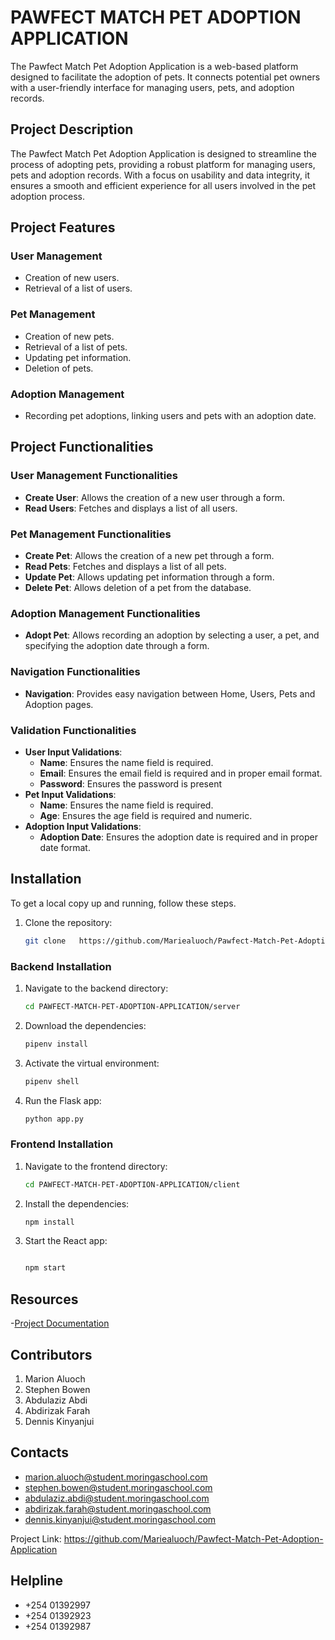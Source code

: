 # PAWFECT MATCH PET ADOPTION APPLICATION

The Pawfect Match Pet Adoption Application is a web-based platform designed to facilitate the adoption of pets. It connects potential pet owners with a user-friendly interface for managing users, pets, and adoption records. 



## Project Description

The Pawfect Match Pet Adoption Application is designed to streamline the process of adopting pets, providing a robust platform for managing users, pets and adoption records. With a focus on usability and data integrity, it ensures a smooth and efficient experience for all users involved in the pet adoption process.

## Project Features

### User Management
- Creation of new users.
- Retrieval of a list of users.

### Pet Management
- Creation of new pets.
- Retrieval of a list of pets.
- Updating pet information.
- Deletion of pets.


### Adoption Management
- Recording pet adoptions, linking users and pets with an adoption date.


## Project Functionalities

### User Management Functionalities
- **Create User**: Allows the creation of a new user through a form.
- **Read Users**: Fetches and displays a list of all users.

### Pet Management Functionalities
- **Create Pet**: Allows the creation of a new pet through a form.
- **Read Pets**: Fetches and displays a list of all pets.
- **Update Pet**: Allows updating pet information through a form.
- **Delete Pet**: Allows deletion of a pet from the database.

### Adoption Management Functionalities
- **Adopt Pet**: Allows recording an adoption by selecting a user, a pet, and specifying the adoption date through a form.

### Navigation Functionalities
- **Navigation**: Provides easy navigation between Home, Users, Pets and Adoption pages.

### Validation Functionalities
- **User Input Validations**:
  - **Name**: Ensures the name field is required.
  - **Email**: Ensures the email field is required and in proper email format.
  - **Password**: Ensures the password is present
- **Pet Input Validations**:
  - **Name**: Ensures the name field is required.
  - **Age**: Ensures the age field is required and numeric.
- **Adoption Input Validations**:
  - **Adoption Date**: Ensures the adoption date is required and in proper date format.


 ## Installation

To get a local copy up and running, follow these steps.


1. Clone the repository:
   ```sh
   git clone   https://github.com/Mariealuoch/Pawfect-Match-Pet-Adoption-Application

### Backend Installation

1. Navigate to the backend directory:
   ```sh
   cd PAWFECT-MATCH-PET-ADOPTION-APPLICATION/server

2. Download the dependencies:

   ```sh
   pipenv install

3. Activate the virtual environment:

   ```sh
   pipenv shell


4. Run the Flask app:
   
   ```sh
   python app.py


### Frontend Installation

1. Navigate to the frontend directory:

      ```sh
    cd PAWFECT-MATCH-PET-ADOPTION-APPLICATION/client


2. Install the dependencies:

      ```sh
    npm install

3. Start the React app:

     ```sh

    npm start

## Resources

-[Project Documentation](https://docs.google.com/document/d/1POZHDXDnvEwZ66R3e-Vtfgmu7WNYFi3ToLNKIm3pShg/edit)


## Contributors
1. Marion Aluoch
2. Stephen Bowen 
3. Abdulaziz Abdi 
4. Abdirizak Farah
5. Dennis Kinyanjui


## Contacts

- marion.aluoch@student.moringaschool.com
- stephen.bowen@student.moringaschool.com
- abdulaziz.abdi@student.moringaschool.com
- abdirizak.farah@student.moringaschool.com
- dennis.kinyanjui@student.moringaschool.com


Project Link: https://github.com/Mariealuoch/Pawfect-Match-Pet-Adoption-Application

## Helpline
 - +254 01392997
 - +254 01392923
 - +254 01392987
